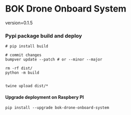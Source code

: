# BOK Drone Onboard System
version=0.1.5


### Pypi package build and deploy
    # pip install build

    # commit changes
    bumpver update --patch # or --minor --major

    rm -rf dist/
    python -m build

    
    twine upload dist/*

#### Upgrade deployment on Raspbery PI

    pip install --upgrade bok-drone-onboard-system
